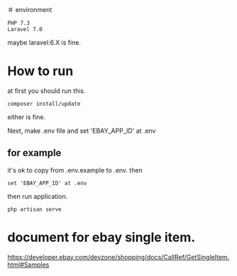＃ environment

```
PHP 7.3
Laravel 7.0
```

maybe laravel:6.X is fine.


# How to run

at first you should run this.
```
composer install/update
```

either is fine.

Next,
make .env file and set 'EBAY_APP_ID' at .env

## for example

it's ok to copy from .env.example to .env.
then
```
set 'EBAY_APP_ID' at .env
```

then
run application.

```
php artisan serve 
```

# document for ebay single item.

https://developer.ebay.com/devzone/shopping/docs/CallRef/GetSingleItem.html#Samples